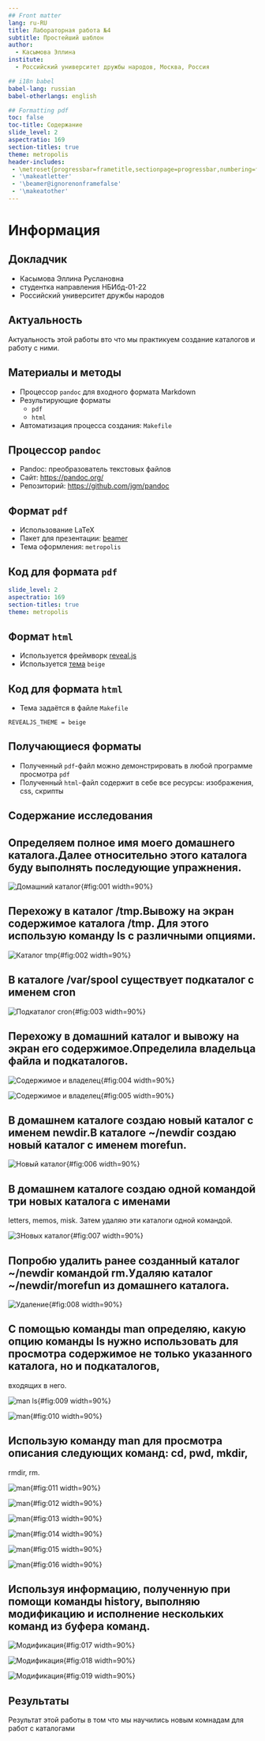 ```yaml
---
## Front matter
lang: ru-RU
title: Лабораторная работа №4
subtitle: Простейший шаблон
author:
  - Касымова Эллина
institute:
  - Российский университет дружбы народов, Москва, Россия

## i18n babel
babel-lang: russian
babel-otherlangs: english

## Formatting pdf
toc: false
toc-title: Содержание
slide_level: 2
aspectratio: 169
section-titles: true
theme: metropolis
header-includes:
 - \metroset{progressbar=frametitle,sectionpage=progressbar,numbering=fraction}
 - '\makeatletter'
 - '\beamer@ignorenonframefalse'
 - '\makeatother'
---
```


# Информация

## Докладчик


  * Касымова Эллина Руслановна
  * студентка направления НБИбд-01-22
  * Российский университет дружбы народов


## Актуальность

Актуальность этой работы вто что мы практикуем создание каталогов и работу с ними.


## Материалы и методы

- Процессор `pandoc` для входного формата Markdown
- Результирующие форматы
	- `pdf`
	- `html`
- Автоматизация процесса создания: `Makefile`


## Процессор `pandoc`

- Pandoc: преобразователь текстовых файлов
- Сайт: <https://pandoc.org/>
- Репозиторий: <https://github.com/jgm/pandoc>

## Формат `pdf`

- Использование LaTeX
- Пакет для презентации: [beamer](https://ctan.org/pkg/beamer)
- Тема оформления: `metropolis`

## Код для формата `pdf`

```yaml
slide_level: 2
aspectratio: 169
section-titles: true
theme: metropolis
```

## Формат `html`

- Используется фреймворк [reveal.js](https://revealjs.com/)
- Используется [тема](https://revealjs.com/themes/) `beige`

## Код для формата `html`

- Тема задаётся в файле `Makefile`

```make
REVEALJS_THEME = beige 
```

## Получающиеся форматы

- Полученный `pdf`-файл можно демонстрировать в любой программе просмотра `pdf`
- Полученный `html`-файл содержит в себе все ресурсы: изображения, css, скрипты

## Содержание исследования

## Определяем полное имя моего домашнего каталога.Далее относительно этого каталога буду выполнять последующие упражнения.

![Домашний каталог](image/1.png){#fig:001 width=90%}

## Перехожу в каталог /tmp.Вывожу на экран содержимое каталога /tmp. Для этого использую команду ls с различными опциями.

![Каталог tmp](image/2.png){#fig:002 width=90%}

## В каталоге /var/spool существует подкаталог с именем cron

![Подкаталог cron](image/3.png){#fig:003 width=90%}

## Перехожу в домашний каталог и вывожу на экран его содержимое.Определила владельца файла и подкаталогов.

![Содержимое и владелец](image/4.png){#fig:004 width=90%}

![Содержимое и владелец](image/5.png){#fig:005 width=90%}

## В домашнем каталоге создаю новый каталог с именем newdir.В каталоге ~/newdir создаю новый каталог с именем morefun.

![Новый каталог](image/6.png){#fig:006 width=90%}

## В домашнем каталоге создаю одной командой три новых каталога с именами
letters, memos, misk. Затем удаляю эти каталоги одной командой.

![3Новых каталог](image/7.png){#fig:007 width=90%}

## Попробю удалить ранее созданный каталог ~/newdir командой rm.Удаляю каталог ~/newdir/morefun из домашнего каталога.

![Удаление](image/8.png){#fig:008 width=90%}

## С помощью команды man определяю, какую опцию команды ls нужно использовать для просмотра содержимое не только указанного каталога, но и подкаталогов,
входящих в него.

![man ls](image/9.png){#fig:009 width=90%}

![man](image/10.png){#fig:010 width=90%}

## Использую команду man для просмотра описания следующих команд: cd, pwd, mkdir,
rmdir, rm.

![man](image/11.png){#fig:011 width=90%}

![man](image/12.png){#fig:012 width=90%}

![man](image/13.png){#fig:013 width=90%}

![man](image/14.png){#fig:014 width=90%}

![man](image/15.png){#fig:015 width=90%}

![man](image/16.png){#fig:016 width=90%}

## Используя информацию, полученную при помощи команды history, выполняю модификацию и исполнение нескольких команд из буфера команд.

![Модификация](image/17.png){#fig:017 width=90%}

![Модификация](image/18.png){#fig:018 width=90%}

![Модификация](image/19.png){#fig:019 width=90%}

## Результаты

Результат этой работы в том что мы научились новым комнадам для работ с каталогами


